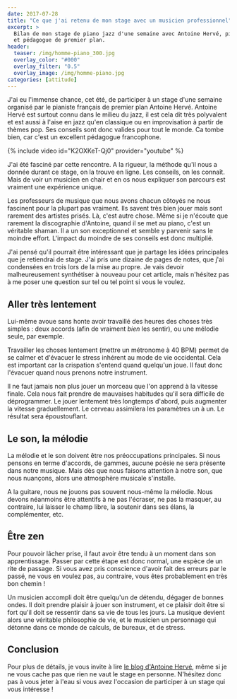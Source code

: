 ```yaml
---
date: 2017-07-28
title: "Ce que j'ai retenu de mon stage avec un musicien professionnel"
excerpt: >
  Bilan de mon stage de piano jazz d'une semaine avec Antoine Hervé, pianiste 
  et pédagogue de premier plan.
header:
  teaser: /img/homme-piano_300.jpg
  overlay_color: "#000"
  overlay_filter: "0.5"
  overlay_image: /img/homme-piano.jpg
categories: [attitude]
---
```


J'ai eu l'immense chance, cet été, de participer à un stage d'une semaine 
organisé par le pianiste français de premier plan Antoine Hervé. Antoine Hervé 
est surtout connu dans le milieu du jazz, il est cela dit très polyvalent et 
est aussi à l'aise en jazz qu'en classique ou en improvisation à partir de 
thèmes pop. Ses conseils sont donc valides pour tout le monde. Ca tombe bien, 
car c'est un excellent pédagogue francophone.

{% include video id="K2OXKeT-Qj0" provider="youtube" %}

J'ai été fasciné par cette rencontre. A la rigueur, la méthode qu'il nous a 
donnée durant ce stage, on la trouve en ligne. Les conseils, on les connaît. 
Mais de voir un musicien en chair et en os nous expliquer son parcours est 
vraiment une expérience unique.

Les professeurs de musique que nous avons chacun côtoyés ne nous fascinent pour 
la plupart pas vraiment. Ils savent très bien jouer mais sont rarement des 
artistes prisés. Là, c'est autre chose. Même si je n'écoute que rarement la 
discographie d'Antoine, quand il se met au piano, c'est un véritable shaman. Il 
a un son exceptionnel et semble y parvenir sans le moindre effort. L'impact du 
moindre de ses conseils est donc multiplié.

J'ai pensé qu'il pourrait être intéressant que je partage les idées principales 
que je retiendrai de stage. J'ai pris une dizaine de pages de notes, que j'ai 
condensées en trois lors de la mise au propre. Je vais devoir malheureusement 
synthétiser à nouveau pour cet article, mais n'hésitez pas à me poser une 
question sur tel ou tel point si vous le voulez.

## Aller très lentement

Lui-même avoue sans honte avoir travaillé des heures des choses très simples : 
deux accords (afin de vraiment *bien* les sentir), ou une mélodie seule, par 
exemple.

Travailler les choses lentement (mettre un métronome à 40 BPM) permet de se 
calmer et d'évacuer le stress inhérent au mode de vie occidental. Cela est 
important car la crispation s'entend quand quelqu'un joue. Il faut donc 
l'évacuer quand nous prenons notre instrument.

Il ne faut jamais non plus jouer un morceau que l'on apprend à la vitesse 
finale. Cela nous fait prendre de mauvaises habitudes qu'il sera difficile de 
déprogrammer. Le jouer lentement très longtemps d'abord, puis augmenter la 
vitesse graduellement. Le cerveau assimilera les paramètres un à un. Le 
résultat sera époustouflant.

## Le son, la mélodie

La mélodie et le son doivent être nos préoccupations principales. Si nous 
pensons en terme d'accords, de gammes, aucune poésie ne sera présente dans 
notre musique. Mais dès que nous faisons attention à notre son, que nous 
nuançons, alors une atmosphère musicale s'installe.

A la guitare, nous ne jouons pas souvent nous-même la mélodie. Nous devons 
néanmoins être attentifs à ne pas l'écraser, ne pas la masquer, au contraire, 
lui laisser le champ libre, la soutenir dans ses élans, la complémenter, etc.

## Être zen

Pour pouvoir lâcher prise, il faut avoir être tendu à un moment dans son 
apprentissage. Passer par cette étape est donc normal, une espèce de un rite de 
passage. Si vous avez pris conscience d'avoir fait des erreurs par le passé, ne 
vous en voulez pas, au contraire, vous êtes probablement en très bon chemin !

Un musicien accompli doit être quelqu'un de détendu, dégager de bonnes ondes. 
Il doit prendre plaisir à jouer son instrument, et ce plaisir doit être si fort 
qu'il doit se ressentir dans sa vie de tous les jours. La musique devient alors 
une véritable philosophie de vie, et le musicien un personnage qui détonne dans 
ce monde de calculs, de bureaux, et de stress.

## Conclusion

Pour plus de détails, je vous invite à lire [le blog d'Antoine Hervé][blog], 
même si je ne vous cache pas que rien ne vaut le stage en personne. N'hésitez 
donc pas à vous jeter à l'eau si vous avez l'occasion de participer à un stage 
qui vous intéresse !

[blog]:https://blog.antoineherve.com/
